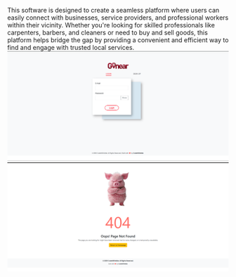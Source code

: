 This software is designed to create a seamless platform where users can easily connect with businesses, service providers, and professional workers within their vicinity. Whether you're looking for skilled professionals like carpenters, barbers, and cleaners or need to buy and sell goods, this platform helps bridge the gap by providing a convenient and efficient way to find and engage with trusted local services.
![screen shoot](https://github.com/Orlitech/GoNear/blob/main/src/assets/login.png)
![screen shoot](https://github.com/Orlitech/GoNear/blob/main/src/assets/2.png)
